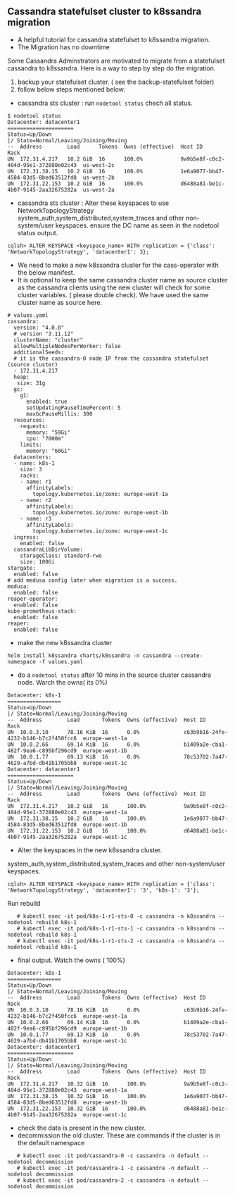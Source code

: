Cassandra statefulset cluster to k8ssandra migration
------------------------------------
- A helpful tutorial for cassandra statefulset to k8ssandra migration.
- The Migration has no downtime


Some Cassandra Adminstrators are motivated to migrate from a statefulset cassandra to k8ssandra. Here is a way to step by step do the migration.

1) backup your statefulset cluster. ( see the backup-statefulset folder)
2) follow below steps mentioned below:

- cassandra sts cluster : run `nodetool status` chech all status.
```
$ nodetool status
Datacenter: datacenter1
=====================
Status=Up/Down
|/ State=Normal/Leaving/Joining/Moving
--  Address        Load      Tokens  Owns (effective)  Host ID                               Rack
UN  172.31.4.217   10.2 GiB  16      100.0%            9a9b5e8f-c0c2-404d-95e1-372880e02c43  us-west-2c
UN  172.31.38.15   10.2 GiB  16      100.0%            1e6a9077-bb47-4584-83d5-8bed63512fd8  us-west-2b
UN  172.31.22.153  10.2 GiB  16      100.0%            d6488a81-be1c-4b07-9145-2aa32675282a  us-west-2a
```
- cassandra sts cluster : Alter these keyspaces to use NetworkTopologyStrategy system_auth,system_distributed,system_traces and other non-system/user keyspaces. ensure the DC name as seen in the nodetool status output.
```
cqlsh> ALTER KEYSPACE <keyspace_name> WITH replication = {'class': 'NetworkTopologyStrategy', 'datacenter1': 3};
```
- We need to make a new k8ssandra cluster for the cass-operator with the below manifest.
- It is optional to keep the same cassandra cluster name as source cluster as the cassandra clients using the new cluster will check for some cluster variables. ( please double check). We have used the same cluster name as source here.
```
# values.yaml
cassandra:
  version: "4.0.0"
  # version "3.11.12"
  clusterName: "cluster"
  allowMultipleNodesPerWorker: false
  additionalSeeds:
  # it is the cassandra-0 node IP from the cassandra statefulset (source cluster)
  - 172.31.4.217
  heap:
   size: 31g
  gc:
    g1:
      enabled: true
      setUpdatingPauseTimePercent: 5
      maxGcPauseMillis: 300
  resources:
    requests:
      memory: "59Gi"
      cpu: "7000m"
    limits:
      memory: "60Gi"
  datacenters:
  - name: k8s-1
    size: 3
    racks:
    - name: r1
      affinityLabels:
        topology.kubernetes.io/zone: europe-west-1a
    - name: r2
      affinityLabels:
        topology.kubernetes.io/zone: europe-west-1b
    - name: r3
      affinityLabels:
        topology.kubernetes.io/zone: europe-west-1c
  ingress:
    enabled: false
  cassandraLibDirVolume:
    storageClass: standard-rwo
    size: 100Gi
stargate:
  enabled: false
# add medusa config later when migration is a success.
medusa:
  enabled: false
reaper-operator:
  enabled: false
kube-prometheus-stack:
  enabled: false
reaper:
  enabled: false
```
- make the new k8ssandra cluster
```
helm install k8ssandra charts/k8ssandra -n cassandra --create-namespace -f values.yaml
```
- do a `nodetool status` after 10 mins in the source cluster cassandra node. Warch the owns( its 0%)
```
Datacenter: k8s-1
=================
Status=Up/Down
|/ State=Normal/Leaving/Joining/Moving
--  Address        Load       Tokens  Owns (effective)  Host ID                               Rack
UN  10.0.3.10      78.16 KiB  16      0.0%              c63b9b16-24fe-4232-b146-b7c2f450fcc6  europe-west-1a
UN  10.0.2.66      69.14 KiB  16      0.0%              b1409a2e-cba1-482f-9ea6-c895bf296cd9  europe-west-1b
UN  10.0.1.77      69.13 KiB  16      0.0%              78c53702-7a47-4629-a7bd-db41b1705bb8  europe-west-1c
Datacenter: datacenter1
=====================
Status=Up/Down
|/ State=Normal/Leaving/Joining/Moving
--  Address        Load       Tokens  Owns (effective)  Host ID                               Rack
UN  172.31.4.217   10.2 GiB   16      100.0%            9a9b5e8f-c0c2-404d-95e1-372880e02c43  europe-west-1a
UN  172.31.38.15   10.2 GiB   16      100.0%            1e6a9077-bb47-4584-83d5-8bed63512fd8  europe-west-1b
UN  172.31.22.153  10.2 GiB   16      100.0%            d6488a81-be1c-4b07-9145-2aa32675282a  europe-west-1c
```
- Alter the keyspaces in the new k8ssandra cluster.

system_auth,system_distributed,system_traces and other non-system/user keyspaces. 
```
cqlsh> ALTER KEYSPACE <keyspace_name> WITH replication = {'class': 'NetworkTopologyStrategy', 'datacenter1': '3', 'k8s-1': '3'};
```
Run rebuild
```
   # kubectl exec -it pod/k8s-1-r1-sts-0 -c cassandra -n k8ssandra -- nodetool rebuild k8s-1
   # kubectl exec -it pod/k8s-1-r1-sts-1 -c cassandra -n k8ssandra -- nodetool rebuild k8s-1
   # kubectl exec -it pod/k8s-1-r1-sts-2 -c cassandra -n k8ssandra -- nodetool rebuild k8s-1
```
- final output. Watch the owns ( 100%)
```
Datacenter: k8s-1
=================
Status=Up/Down
|/ State=Normal/Leaving/Joining/Moving
--  Address        Load       Tokens  Owns (effective)  Host ID                               Rack
UN  10.0.3.10      78.16 KiB  16      0.0%              c63b9b16-24fe-4232-b146-b7c2f450fcc6  europe-west-1a
UN  10.0.2.66      69.14 KiB  16      0.0%              b1409a2e-cba1-482f-9ea6-c895bf296cd9  europe-west-1b
UN  10.0.1.77      69.13 KiB  16      0.0%              78c53702-7a47-4629-a7bd-db41b1705bb8  europe-west-1c
Datacenter: datacenter1
=====================
Status=Up/Down
|/ State=Normal/Leaving/Joining/Moving
--  Address        Load       Tokens  Owns (effective)  Host ID                               Rack
UN  172.31.4.217   10.32 GiB  16      100.0%            9a9b5e8f-c0c2-404d-95e1-372880e02c43  europe-west-1a
UN  172.31.38.15   10.32 GiB  16      100.0%            1e6a9077-bb47-4584-83d5-8bed63512fd8  europe-west-1b
UN  172.31.22.153  10.32 GiB  16      100.0%            d6488a81-be1c-4b07-9145-2aa32675282a  europe-west-1c
```
- check the data is present in the new cluster.
- decommission the old cluster. These are commands if the cluster is in the default namespace
```
   # kubectl exec -it pod/cassandra-0 -c cassandra -n default -- nodetool decommission
   # kubectl exec -it pod/cassandra-1 -c cassandra -n default -- nodetool decommission
   # kubectl exec -it pod/cassandra-2 -c cassandra -n default -- nodetool decommission
```
